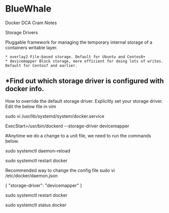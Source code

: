 # BlueWhale
Docker DCA Cram Notes 

Storage Drivers

Pluggable framework for managing the temporary internal storage of a containers writable layer. 

	* overlay2 File-based storage. Default for Ubuntu and Centos8+
	* devicemapper Block storage, more efficient for doing lots of writes. Default for Centos7 and earlier. 


*Find out which storage driver is configured with docker info. 
---------------------------------------------------
How to override the default storage driver. 
Explicitly set your storage driver. Edit the below file in vim 

sudo vi /usr/lib/systemd/system/docker.service

ExecStart=/usr/bin/dockerd --storage-driver devicemapper

#Anytime we do a change to a unit file, we need to run the commands below. 

sudo systemctl daemon-reload

sudo systemctl restart docker

Recommended way to change the config file
sudo vi /etc/docker/daemon.json

{
  "storage-driver": "devicemapper"
}

sudo systemctl restart docker

sudo systemctl status docker
